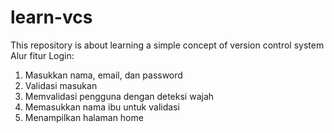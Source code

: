 # learn-vcs
This repository is about learning a simple concept of version control system
Alur fitur Login:
1. Masukkan nama, email, dan password
2. Validasi masukan
3. Memvalidasi pengguna dengan deteksi wajah
4. Memasukkan nama ibu untuk validasi
5. Menampilkan halaman home
